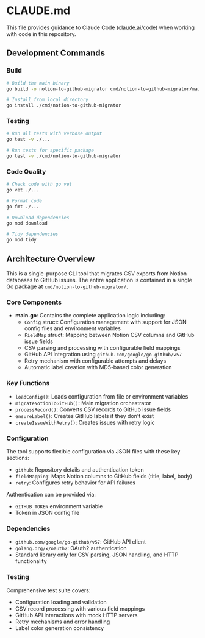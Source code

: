 # CLAUDE.md

This file provides guidance to Claude Code (claude.ai/code) when working with code in this repository.

## Development Commands

### Build
```bash
# Build the main binary
go build -o notion-to-github-migrator cmd/notion-to-github-migrator/main.go

# Install from local directory
go install ./cmd/notion-to-github-migrator
```

### Testing
```bash
# Run all tests with verbose output
go test -v ./...

# Run tests for specific package
go test -v ./cmd/notion-to-github-migrator
```

### Code Quality
```bash
# Check code with go vet
go vet ./...

# Format code
go fmt ./...

# Download dependencies
go mod download

# Tidy dependencies
go mod tidy
```

## Architecture Overview

This is a single-purpose CLI tool that migrates CSV exports from Notion databases to GitHub issues. The entire application is contained in a single Go package at `cmd/notion-to-github-migrator/`.

### Core Components

- **main.go**: Contains the complete application logic including:
  - `Config` struct: Configuration management with support for JSON config files and environment variables
  - `FieldMap` struct: Mapping between Notion CSV columns and GitHub issue fields
  - CSV parsing and processing with configurable field mappings
  - GitHub API integration using `github.com/google/go-github/v57`
  - Retry mechanism with configurable attempts and delays
  - Automatic label creation with MD5-based color generation

### Key Functions
- `loadConfig()`: Loads configuration from file or environment variables
- `migrateNotionToGitHub()`: Main migration orchestrator
- `processRecord()`: Converts CSV records to GitHub issue fields
- `ensureLabel()`: Creates GitHub labels if they don't exist
- `createIssueWithRetry()`: Creates issues with retry logic

### Configuration
The tool supports flexible configuration via JSON files with these key sections:
- `github`: Repository details and authentication token
- `fieldMapping`: Maps Notion columns to GitHub fields (title, label, body)
- `retry`: Configures retry behavior for API failures

Authentication can be provided via:
- `GITHUB_TOKEN` environment variable
- Token in JSON config file

### Dependencies
- `github.com/google/go-github/v57`: GitHub API client
- `golang.org/x/oauth2`: OAuth2 authentication
- Standard library only for CSV parsing, JSON handling, and HTTP functionality

### Testing
Comprehensive test suite covers:
- Configuration loading and validation
- CSV record processing with various field mappings
- GitHub API interactions with mock HTTP servers
- Retry mechanisms and error handling
- Label color generation consistency